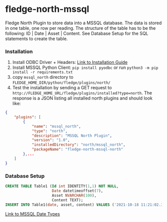 # fledge-north-mssql


Fledge North Plugin to store data into a MSSQL database. The data is stored in one table, one row per reading. The structure of the table has to be the following: ID | Date | Asset | Content. See Database Setup for the SQL statements to create the table.

### Installation 

1. Install ODBC Driver + Headers: [Link to Installation Guide](https://docs.microsoft.com/en-us/sql/connect/odbc/linux-mac/installing-the-microsoft-odbc-driver-for-sql-server?view=sql-server-ver15)
2. Install MSSQL Python Client: ``pip install pyodbc`` or run ``python3 -m pip install -r requirements.txt``
3. copy ``mssql_north`` directory to ``FLEDGE_HOME_DIR/python/fledge/plugins/north/``
4. Test the installation by sending a GET request to ``http://FLEDGE_HOME_URL/fledge/plugins/installed?type=north``. The response is a JSON listing all installed north plugins and should look like: 
```json 
{
    "plugins": [
        {
            "name": "mssql_north",
            "type": "north",
            "description": "MSSQL North Plugin",
            "version": "1.0",
            "installedDirectory": "north/mssql_north",
            "packageName": "fledge-north-mssql-north"
        },...
    ]
}
```

### Database Setup

```sql
CREATE TABLE Table1 (Id int IDENTITY(1,1) NOT NULL,
                     Date datetimeoffset(7),
                     Asset NVARCHAR(100),
                     Content TEXT);
INSERT INTO Table1(date, asset, content) VALUES ('2021-10-18 11:21:02.312547716+02:00', 'test', '{a: 200}');
```

[Link to MSSQL Date Types](https://docs.microsoft.com/en-us/sql/t-sql/functions/date-and-time-data-types-and-functions-transact-sql?view=sql-server-ver15)
